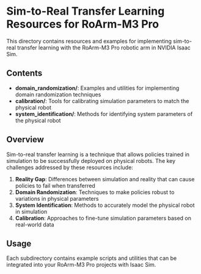 # Sim-to-Real Transfer Learning Resources for RoArm-M3 Pro

This directory contains resources and examples for implementing sim-to-real transfer learning with the RoArm-M3 Pro robotic arm in NVIDIA Isaac Sim.

## Contents

- **domain_randomization/**: Examples and utilities for implementing domain randomization techniques
- **calibration/**: Tools for calibrating simulation parameters to match the physical robot
- **system_identification/**: Methods for identifying system parameters of the physical robot

## Overview

Sim-to-real transfer learning is a technique that allows policies trained in simulation to be successfully deployed on physical robots. The key challenges addressed by these resources include:

1. **Reality Gap**: Differences between simulation and reality that can cause policies to fail when transferred
2. **Domain Randomization**: Techniques to make policies robust to variations in physical parameters
3. **System Identification**: Methods to accurately model the physical robot in simulation
4. **Calibration**: Approaches to fine-tune simulation parameters based on real-world data

## Usage

Each subdirectory contains example scripts and utilities that can be integrated into your RoArm-M3 Pro projects with Isaac Sim.
